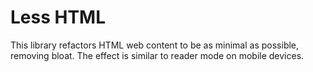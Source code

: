 # Less HTML

This library refactors HTML web content to be as minimal as possible, removing bloat. The effect is
similar to reader mode on mobile devices.
